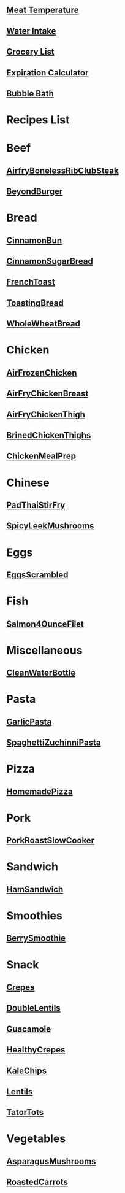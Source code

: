 ## [Meat Temperature](https://www.clickthisnick.com/recipes/meatTemp.html)
## [Water Intake](https://www.clickthisnick.com/recipes/waterIntake.html)
## [Grocery List](https://www.clickthisnick.com/recipes/groceryList.html)
## [Expiration Calculator](https://www.clickthisnick.com/recipes/expirationCalculator.html)
## [Bubble Bath](https://www.clickthisnick.com/recipes/bubblebath.html)
# Recipes List
# Beef
## [AirfryBonelessRibClubSteak](https://www.clickthisnick.com/recipes/dist/AirfryBonelessRibClubSteak.html)

## [BeyondBurger](https://www.clickthisnick.com/recipes/dist/BeyondBurger.html)

# Bread
## [CinnamonBun](https://www.clickthisnick.com/recipes/dist/CinnamonBun.html)

## [CinnamonSugarBread](https://www.clickthisnick.com/recipes/dist/CinnamonSugarBread.html)

## [FrenchToast](https://www.clickthisnick.com/recipes/dist/FrenchToast.html)

## [ToastingBread](https://www.clickthisnick.com/recipes/dist/ToastingBread.html)

## [WholeWheatBread](https://www.clickthisnick.com/recipes/dist/WholeWheatBread.html)

# Chicken
## [AirFrozenChicken](https://www.clickthisnick.com/recipes/dist/AirFrozenChicken.html)

## [AirFryChickenBreast](https://www.clickthisnick.com/recipes/dist/AirFryChickenBreast.html)

## [AirFryChickenThigh](https://www.clickthisnick.com/recipes/dist/AirFryChickenThigh.html)

## [BrinedChickenThighs](https://www.clickthisnick.com/recipes/dist/BrinedChickenThighs.html)

## [ChickenMealPrep](https://www.clickthisnick.com/recipes/dist/ChickenMealPrep.html)

# Chinese
## [PadThaiStirFry](https://www.clickthisnick.com/recipes/dist/PadThaiStirFry.html)

## [SpicyLeekMushrooms](https://www.clickthisnick.com/recipes/dist/SpicyLeekMushrooms.html)

# Eggs
## [EggsScrambled](https://www.clickthisnick.com/recipes/dist/EggsScrambled.html)

# Fish
## [Salmon4OunceFilet](https://www.clickthisnick.com/recipes/dist/Salmon4OunceFilet.html)

# Miscellaneous
## [CleanWaterBottle](https://www.clickthisnick.com/recipes/dist/CleanWaterBottle.html)

# Pasta
## [GarlicPasta](https://www.clickthisnick.com/recipes/dist/GarlicPasta.html)

## [SpaghettiZuchinniPasta](https://www.clickthisnick.com/recipes/dist/SpaghettiZuchinniPasta.html)

# Pizza
## [HomemadePizza](https://www.clickthisnick.com/recipes/dist/HomemadePizza.html)

# Pork
## [PorkRoastSlowCooker](https://www.clickthisnick.com/recipes/dist/PorkRoastSlowCooker.html)

# Sandwich
## [HamSandwich](https://www.clickthisnick.com/recipes/dist/HamSandwich.html)

# Smoothies
## [BerrySmoothie](https://www.clickthisnick.com/recipes/dist/BerrySmoothie.html)

# Snack
## [Crepes](https://www.clickthisnick.com/recipes/dist/Crepes.html)

## [DoubleLentils](https://www.clickthisnick.com/recipes/dist/DoubleLentils.html)

## [Guacamole](https://www.clickthisnick.com/recipes/dist/Guacamole.html)

## [HealthyCrepes](https://www.clickthisnick.com/recipes/dist/HealthyCrepes.html)

## [KaleChips](https://www.clickthisnick.com/recipes/dist/KaleChips.html)

## [Lentils](https://www.clickthisnick.com/recipes/dist/Lentils.html)

## [TatorTots](https://www.clickthisnick.com/recipes/dist/TatorTots.html)

# Vegetables
## [AsparagusMushrooms](https://www.clickthisnick.com/recipes/dist/AsparagusMushrooms.html)

## [RoastedCarrots](https://www.clickthisnick.com/recipes/dist/RoastedCarrots.html)

